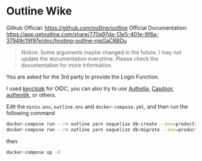 # Outline Wike
Github Official: https://github.com/outline/outline
Official Documentation: https://app.getoutline.com/share/770a97da-13e5-401e-9f8a-37949c19f97e/doc/hosting-outline-nipGaCRBDu

> Notice: 
> Some arguments maybe changed in the future. 
> I may not update the documentation everytime. 
> Please check the documentation for more information.

You are asked for the 3rd party to provide the Login Function.

I used [keycloak](https://github.com/1itt1eB0y/MyCollection/tree/master/docker/keycloak) for OIDC, you can also try to use [Authelia](https://github.com/authelia/authelia), [Casdoor](https://github.com/casdoor/casdoor), [authentik](https://github.com/goauthentik/authentik), or others.

Edit the `minio.env`, `outline.env` and `docker-compose.yml`, and then run the following command
```bash
docker-compose run --rm outline yarn sequelize db:create --env=production-ssl-disabled
docker-compose run --rm outline yarn sequelize db:migrate --env=production-ssl-disabled
```
then 
```bash
docker-compose up -d
```